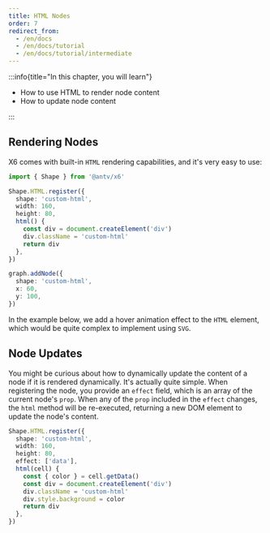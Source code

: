 ```yaml
---
title: HTML Nodes
order: 7
redirect_from:
  - /en/docs
  - /en/docs/tutorial
  - /en/docs/tutorial/intermediate
---
```


:::info{title="In this chapter, you will learn"}

- How to use HTML to render node content
- How to update node content

:::

## Rendering Nodes

X6 comes with built-in `HTML` rendering capabilities, and it's very easy to use:

```ts
import { Shape } from '@antv/x6'

Shape.HTML.register({
  shape: 'custom-html',
  width: 160,
  height: 80,
  html() {
    const div = document.createElement('div')
    div.className = 'custom-html'
    return div
  },
})

graph.addNode({
  shape: 'custom-html',
  x: 60,
  y: 100,
})
```

In the example below, we add a hover animation effect to the `HTML` element, which would be quite complex to implement using `SVG`.

<code id="html-basic" src="@/src/tutorial/intermediate/html/basic/index.tsx"></code>

## Node Updates

You might be curious about how to dynamically update the content of a node if it is rendered dynamically. It's actually quite simple. When registering the node, you provide an `effect` field, which is an array of the current node's `prop`. When any of the `prop` included in the `effect` changes, the `html` method will be re-executed, returning a new DOM element to update the node's content.

```ts
Shape.HTML.register({
  shape: 'custom-html',
  width: 160,
  height: 80,
  effect: ['data'],
  html(cell) {
    const { color } = cell.getData()
    const div = document.createElement('div')
    div.className = 'custom-html'
    div.style.background = color
    return div
  },
})
```

<code id="html-update" src="@/src/tutorial/intermediate/html/update/index.tsx"></code>
